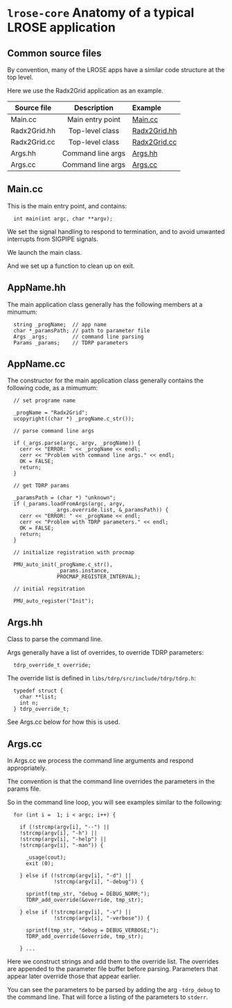 # `lrose-core` Anatomy of a typical LROSE application

## Common source files

By convention, many of the LROSE apps have a similar code structure at the top level.

Here we use the Radx2Grid application as an example.

| Source file | Description | Example    |
| -------------     |:-------------:|:----------|
| Main.cc  | Main entry point | [Main.cc](https://github.com/NCAR/lrose-core/tree/master/codebase/apps/Radx/src/Radx2Grid/Main.cc) |
| Radx2Grid.hh  | Top-level class | [Radx2Grid.hh](https://github.com/NCAR/lrose-core/tree/master/codebase/apps/Radx/src/Radx2Grid/Radx2Grid.hh) |
| Radx2Grid.cc  | Top-level class | [Radx2Grid.cc](https://github.com/NCAR/lrose-core/tree/master/codebase/apps/Radx/src/Radx2Grid/Radx2Grid.cc) |
| Args.hh  | Command line args | [Args.hh](https://github.com/NCAR/lrose-core/tree/master/codebase/apps/Radx/src/Radx2Grid/Args.hh) |
| Args.cc  | Command line args | [Args.cc](https://github.com/NCAR/lrose-core/tree/master/codebase/apps/Radx/src/Radx2Grid/Args.cc) |

## Main.cc

This is the main entry point, and contains:

```
  int main(int argc, char **argv);
```

We set the signal handling to respond to termination, and to avoid unwanted interrupts from SIGPIPE signals.

We launch the main class.

And we set up a function to clean up on exit.

## AppName.hh

The main application class generally has the following members at a minumum:

```
  string _progName;  // app name
  char *_paramsPath; // path to parameter file
  Args _args;        // command line parsing
  Params _params;    // TDRP parameters
```

## AppName.cc

The constructor for the main application class generally contains the following code, as a mimumum:

```
  // set programe name

  _progName = "Radx2Grid";
  ucopyright((char *) _progName.c_str());
  
  // parse command line args
  
  if (_args.parse(argc, argv, _progName)) {
    cerr << "ERROR: " << _progName << endl;
    cerr << "Problem with command line args." << endl;
    OK = FALSE;
    return;
  }
  
  // get TDRP params
  
  _paramsPath = (char *) "unknown";
  if (_params.loadFromArgs(argc, argv,
			   _args.override.list, &_paramsPath)) {
    cerr << "ERROR: " << _progName << endl;
    cerr << "Problem with TDRP parameters." << endl;
    OK = FALSE;
    return;
  }

  // initialize registration with procmap
  
  PMU_auto_init(_progName.c_str(),
                _params.instance,
                PROCMAP_REGISTER_INTERVAL);

  // initial regsitration

  PMU_auto_register("Init");
```

## Args.hh

Class to parse the command line.

Args generally have a list of overrides, to override TDRP parameters:

```
  tdrp_override_t override;
```

The override list is defined in ```libs/tdrp/src/include/tdrp/tdrp.h```:

```
  typedef struct {
    char **list;
    int n;
  } tdrp_override_t;
```

See Args.cc below for how this is used.

## Args.cc

In Args.cc we process the command line arguments and respond appropriately.

The convention is that the command line overrides the parameters in the params file.

So in the command line loop, you will see examples similar to the following:

```
  for (int i =  1; i < argc; i++) {
    
    if (!strcmp(argv[i], "--") ||
	!strcmp(argv[i], "-h") ||
	!strcmp(argv[i], "-help") ||
	!strcmp(argv[i], "-man")) {
      
      _usage(cout);
      exit (0);
      
    } else if (!strcmp(argv[i], "-d") ||
               !strcmp(argv[i], "-debug")) {
      
      sprintf(tmp_str, "debug = DEBUG_NORM;");
      TDRP_add_override(&override, tmp_str);
      
    } else if (!strcmp(argv[i], "-v") ||
               !strcmp(argv[i], "-verbose")) {
      
      sprintf(tmp_str, "debug = DEBUG_VERBOSE;");
      TDRP_add_override(&override, tmp_str);

    } ...
```

Here we construct strings and add them to the override list.
The overrides are appended to the parameter file buffer before parsing.
Parameters that appear later override those that appear earlier.

You can see the parameters to be parsed by adding the arg ```-tdrp_debug``` to the command line.
That will force a listing of the parameters to ```stderr```.


